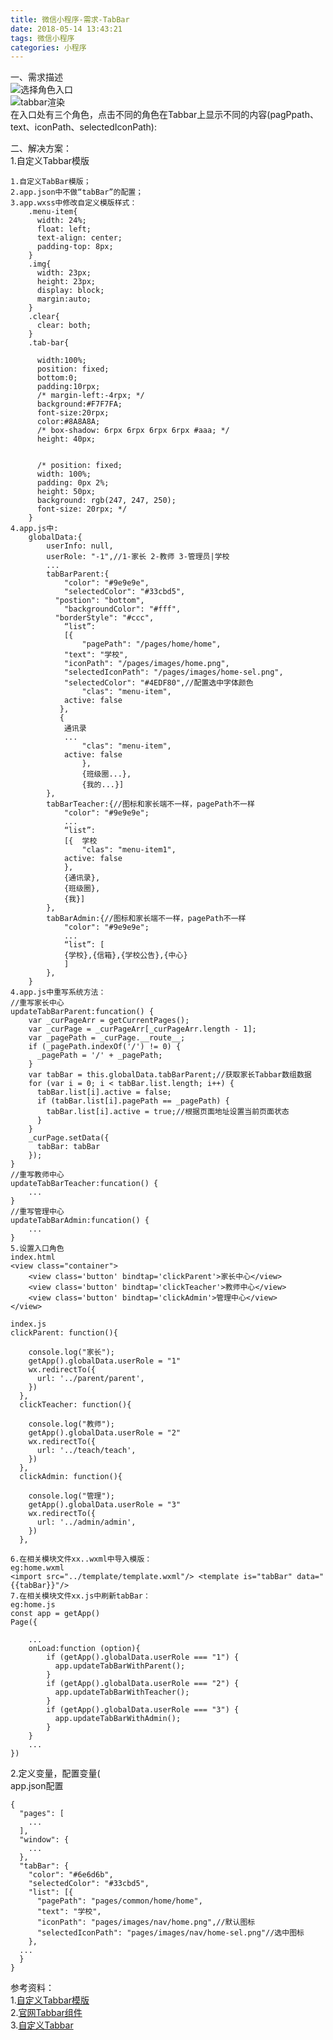 ```yaml
---
title: 微信小程序-需求-TabBar
date: 2018-05-14 13:43:21
tags: 微信小程序
categories: 小程序
---
```


一、需求描述		
![选择角色入口](tabbar1.png)			
![tabbar渲染](tabbar2.png)			
在入口处有三个角色，点击不同的角色在Tabbar上显示不同的内容(pagPpath、text、iconPath、selectedIconPath):

二、解决方案：		
1.自定义Tabbar模版

	1.自定义TabBar模版；
	2.app.json中不做“tabBar”的配置；
	3.app.wxss中修改自定义模版样式：
		.menu-item{  
		  width: 24%;  
		  float: left;  
		  text-align: center;  
		  padding-top: 8px;  
		}  
		.img{  
		  width: 23px;  
		  height: 23px;  
		  display: block;  
		  margin:auto;  
		}  
		.clear{  
		  clear: both;  
		}  
		.tab-bar{  
		
		  width:100%;
		  position: fixed;
		  bottom:0;
		  padding:10rpx;
		  /* margin-left:-4rpx; */
		  background:#F7F7FA;
		  font-size:20rpx;
		  color:#8A8A8A;
		  /* box-shadow: 6rpx 6rpx 6rpx 6rpx #aaa; */
		  height: 40px;
		
		
		  /* position: fixed;  
		  width: 100%;  
		  padding: 0px 2%;  
		  height: 50px;
		  background: rgb(247, 247, 250);
		  font-size: 20rpx; */
		}
	4.app.js中:
		globalData:{
			userInfo: null,
			userRole: "-1",//1-家长 2-教师 3-管理员|学校
			...
			tabBarParent:{
				"color": "#9e9e9e",
				"selectedColor": "#33cbd5",
		      "postion": "bottom",
      			"backgroundColor": "#fff",
		      "borderStyle": "#ccc",
				“list”: 
				[{
					"pagePath": "/pages/home/home",
          		"text": "学校",
          		"iconPath": "/pages/images/home.png",
          		"selectedIconPath": "/pages/images/home-sel.png",
          		"selectedColor": "#4EDF80",//配置选中字体颜色
					"clas": "menu-item",
       	        active: false
               },
               {
               	通讯录
               	...
					"clas": "menu-item",
       	        active: false
					},
					{班级圈...},
					{我的...}]
			},
			tabBarTeacher:{//图标和家长端不一样，pagePath不一样
				"color": "#9e9e9e";
				...
				“list”: 
				[{	学校
					"clas": "menu-item1",
       	        active: false
				},
				{通讯录},
				{班级圈},
				{我}]
			},
			tabBarAdmin:{//图标和家长端不一样，pagePath不一样
				"color": "#9e9e9e";
				...
				“list”: [
				{学校},{信箱},{学校公告},{中心}
				]
			},
		}
	4.app.js中重写系统方法：
	//重写家长中心
	updateTabBarParent:funcation() {
		var _curPageArr = getCurrentPages();
	    var _curPage = _curPageArr[_curPageArr.length - 1];
	    var _pagePath = _curPage.__route__;
	    if (_pagePath.indexOf('/') != 0) {
	      _pagePath = '/' + _pagePath;
	    }
	    var tabBar = this.globalData.tabBarParent;//获取家长Tabbar数组数据
	    for (var i = 0; i < tabBar.list.length; i++) {
	      tabBar.list[i].active = false;
	      if (tabBar.list[i].pagePath == _pagePath) {
	        tabBar.list[i].active = true;//根据页面地址设置当前页面状态    
	      }
	    }
	    _curPage.setData({
	      tabBar: tabBar
	    });
	}
	//重写教师中心
	updateTabBarTeacher:funcation() {
		...
	}
	//重写管理中心
	updateTabBarAdmin:funcation() {
		...
	}
	5.设置入口角色
	index.html
	<view class="container">
	    <view class='button' bindtap='clickParent'>家长中心</view>
	    <view class='button' bindtap='clickTeacher'>教师中心</view>
	    <view class='button' bindtap='clickAdmin'>管理中心</view>
	</view>
	
	index.js
	clickParent: function(){

	    console.log("家长");
	    getApp().globalData.userRole = "1"
	    wx.redirectTo({
	      url: '../parent/parent',
	    })
	  },
	  clickTeacher: function(){
	
	    console.log("教师");
	    getApp().globalData.userRole = "2"
	    wx.redirectTo({
	      url: '../teach/teach',
	    })
	  },
	  clickAdmin: function(){
	
	    console.log("管理");
	    getApp().globalData.userRole = "3"
	    wx.redirectTo({
	      url: '../admin/admin',
	    })
	  },
		
	6.在相关模块文件xx..wxml中导入模版：
	eg:home.wxml
	<import src="../template/template.wxml"/> <template is="tabBar" data="{{tabBar}}"/>
	7.在相关模块文件xx.js中刷新tabBar：
	eg:home.js
	const app = getApp()
	Page({
		
		...
		onLoad:function (option){
			if (getApp().globalData.userRole === "1") {
		      app.updateTabBarWithParent();
		    }
		    if (getApp().globalData.userRole === "2") {
		      app.updateTabBarWithTeacher();
		    }
		    if (getApp().globalData.userRole === "3") {
		      app.updateTabBarWithAdmin();
		    }
		}
		...
	})
	
2.定义变量，配置变量(      
app.json配置

	{
	  "pages": [
	    ...
	  ],
	  "window": {
	    ...
	  },
	  "tabBar": {
	    "color": "#6e6d6b",
	    "selectedColor": "#33cbd5",
	    "list": [{
	      "pagePath": "pages/common/home/home",
	      "text": "学校",
	      "iconPath": "pages/images/nav/home.png",//默认图标
	      "selectedIconPath": "pages/images/nav/home-sel.png"//选中图标
	    },
	  ...
	  }
	}




参考资料：		
1.[自定义Tabbar模版](https://blog.csdn.net/qq_29729735/article/details/78933721)     
2.[官网Tabbar组件](https://developers.weixin.qq.com/miniprogram/dev/framework/config.html)     
3.[自定义Tabbar](https://blog.csdn.net/alertqian/article/details/71711453)